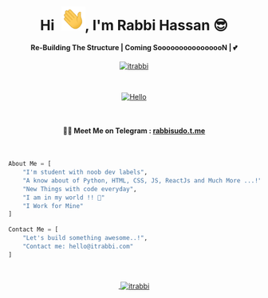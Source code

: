 <h1 align="center">Hi  &nbsp;<a href="http://itrabbi.com/"><img src="https://raw.githubusercontent.com/itrabbi/itrabbi/master/Hi.gif" width="48"></a>, I'm Rabbi Hassan 😎</h1>


<h4 align="center">Re-Building The Structure | Coming SoooooooooooooooN | 💕 </h4>

<p align="center"> <a href="https://github.com/itrabbi/"><img width="170px" height="24" src="https://komarev.com/ghpvc/?username=itrabbi&label=PROFILE%20VISITORS&color=blueviolet&style=flat-square" alt="itrabbi" /></a> </p><br>

<p align="center"><a href="https://itrabbi.com/"><img src="https://sdk.bitmoji.com/render/panel/7ff431c5-0042-4ded-81e5-a5514a9e677a-73722fee-603d-4ad6-a574-ee66da7461b3-v1.png?transparent=1&palette=1" alt="Hello" width="170" height="170"/></a></p><br>


<h4 align="center">🏴‍☠️ Meet Me on Telegram : <a href="https://rabbisudo.t.me">rabbisudo.t.me</a></h4>

<br>

```py
About Me = [
    "I'm student with noob dev labels",
    "A know about of Python, HTML, CSS, JS, ReactJs and Much More ...!",
    "New Things with code everyday",
    "I am in my world !! 💞"
    "I Work for Mine"
]
```

```py
Contact Me = [
    "Let's build something awesome..!",
    "Contact me: hello@itrabbi.com"
]
```

<br><a href="https://itrabbi.com/"><p align="center">&nbsp;<img align="center" href="https://github.com/itrabbi" src="https://github-readme-stats.vercel.app/api?username=itrabbi&theme=algolia&show_icons=true" alt="itrabbi"/></p></a>


